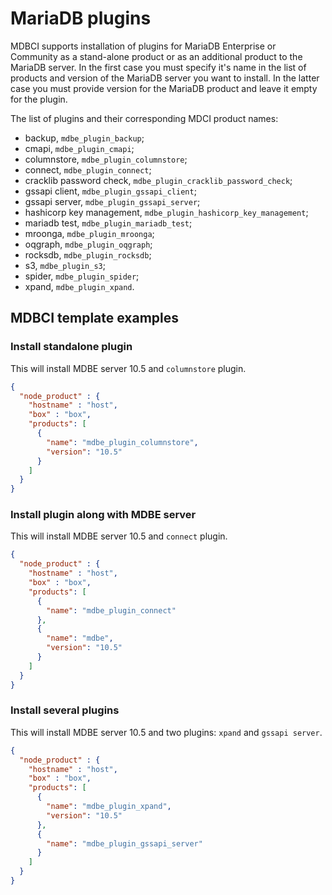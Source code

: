 # MariaDB plugins

MDBCI supports installation of plugins for MariaDB Enterprise or Community as a stand-alone product or as an additional product to
the MariaDB server. In the first case you must specify it's name in the list of products and version of the MariaDB server
you want to install. In the latter case you must provide version for the MariaDB product and leave it empty for the plugin.

The list of plugins and their corresponding MDCI product names:

* backup, `mdbe_plugin_backup`;
* cmapi, `mdbe_plugin_cmapi`;
* columnstore, `mdbe_plugin_columnstore`;
* connect, `mdbe_plugin_connect`;
* cracklib password check, `mdbe_plugin_cracklib_password_check`;
* gssapi client, `mdbe_plugin_gssapi_client`;
* gssapi server, `mdbe_plugin_gssapi_server`;
* hashicorp key management, `mdbe_plugin_hashicorp_key_management`;
* mariadb test, `mdbe_plugin_mariadb_test`;
* mroonga, `mdbe_plugin_mroonga`;
* oqgraph, `mdbe_plugin_oqgraph`;
* rocksdb, `mdbe_plugin_rocksdb`;
* s3, `mdbe_plugin_s3`;
* spider, `mdbe_plugin_spider`;
* xpand, `mdbe_plugin_xpand`.

## MDBCI template examples

### Install standalone plugin

This will install MDBE server 10.5 and `columnstore` plugin.
```json
{
  "node_product" : {
    "hostname" : "host",
    "box" : "box",
    "products": [
      {
        "name": "mdbe_plugin_columnstore",
        "version": "10.5"
      }
    ]
  }
}
```

### Install plugin along with MDBE server

This will install MDBE server 10.5 and `connect` plugin.
```json
{
  "node_product" : {
    "hostname" : "host",
    "box" : "box",
    "products": [
      {
        "name": "mdbe_plugin_connect"
      },
      {
        "name": "mdbe",
        "version": "10.5"
      }
    ]
  }
}
```

### Install several plugins

This will install MDBE server 10.5 and two plugins: `xpand` and `gssapi server`.
```json
{
  "node_product" : {
    "hostname" : "host",
    "box" : "box",
    "products": [
      {
        "name": "mdbe_plugin_xpand",
        "version": "10.5"
      },
      {
        "name": "mdbe_plugin_gssapi_server"
      }
    ]
  }
}
```
